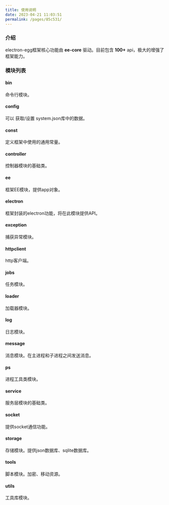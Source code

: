 ```yaml
---
title: 使用说明
date: 2023-04-21 11:03:51
permalink: /pages/85c531/
---
```


###  介绍
electron-egg框架核心功能由 **ee-core** 驱动。目前包含 **100+** api，极大的增强了框架能力。

<!-- > 注：后续将开放api对第三方框架使用 -->

###  模块列表

#### bin
命令行模块。

#### config
可以 获取/设置 system.json库中的数据。

#### const
定义框架中使用的通用常量。

#### controller
控制器模块的基础类。

#### ee
框架EE模块，提供app对象。

#### electron
框架封装的electron功能，将在此模块提供API。

#### exception
捕获异常模块。

#### httpclient
http客户端。

#### jobs
任务模块。

#### loader
加载器模块。

#### log
日志模块。

#### message
消息模块。在主进程和子进程之间发送消息。

#### ps
进程工具类模块。

#### service
服务层模块的基础类。

#### socket
提供socket通信功能。

#### storage
存储模块。提供json数据库、sqlite数据库。

#### tools
脚本模块。加密、移动资源。

#### utils
工具库模块。
